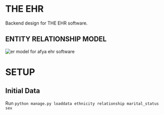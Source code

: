 # THE EHR
Backend design for THE EHR software.

## ENTITY RELATIONSHIP MODEL
![er model for afya ehr software](https://github.com/TechniCollins/afya-ehr/blob/design/.design/erd.png?raw=true)


# SETUP
## Initial Data
Run `python manage.py loaddata ethnicity relationship marital_status sex`
